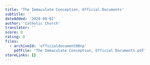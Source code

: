 ```yaml
---
title: 'The Immaculate Conception, Official Documents'
subtitle: ''
dateAdded: '2020-08-02'
author: 'Catholic Church'
translator: ''
score: 0
rating: 0
files:
  - archiveId: 'officialdocument00np'
    pdfFile: 'The Immaculate Conception, Official Documents.pdf'
storeLinks: []
---
```




